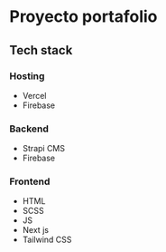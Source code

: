 # Proyecto portafolio

## Tech stack
### Hosting
- Vercel
- Firebase

### Backend
- Strapi CMS
- Firebase

### Frontend
- HTML
- SCSS
- JS
- Next js
- Tailwind CSS